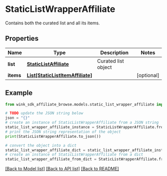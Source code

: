 # StaticListWrapperAffiliate

Contains both the curated list and all its items.

## Properties

Name | Type | Description | Notes
------------ | ------------- | ------------- | -------------
**list** | [**StaticListAffiliate**](StaticListAffiliate.md) | Curated list object | 
**items** | [**List[StaticListItemAffiliate]**](StaticListItemAffiliate.md) |  | [optional] 

## Example

```python
from wink_sdk_affiliate_browse.models.static_list_wrapper_affiliate import StaticListWrapperAffiliate

# TODO update the JSON string below
json = "{}"
# create an instance of StaticListWrapperAffiliate from a JSON string
static_list_wrapper_affiliate_instance = StaticListWrapperAffiliate.from_json(json)
# print the JSON string representation of the object
print(StaticListWrapperAffiliate.to_json())

# convert the object into a dict
static_list_wrapper_affiliate_dict = static_list_wrapper_affiliate_instance.to_dict()
# create an instance of StaticListWrapperAffiliate from a dict
static_list_wrapper_affiliate_from_dict = StaticListWrapperAffiliate.from_dict(static_list_wrapper_affiliate_dict)
```
[[Back to Model list]](../README.md#documentation-for-models) [[Back to API list]](../README.md#documentation-for-api-endpoints) [[Back to README]](../README.md)


